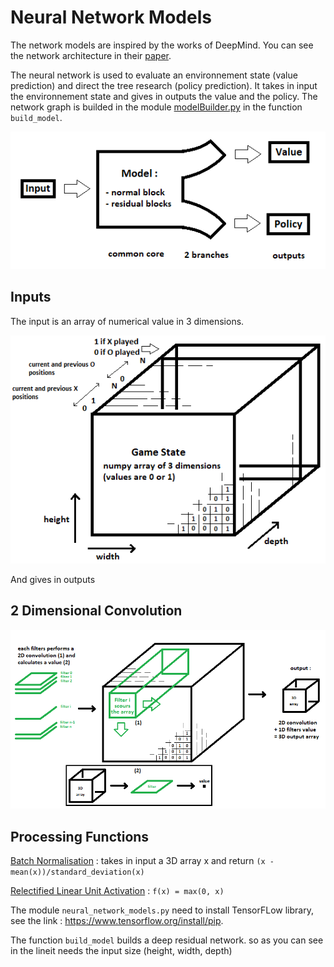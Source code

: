 # Neural Network Models
The network models are inspired by the works of DeepMind. You can see the network architecture in their [paper](https://medium.com/applied-data-science/alphago-zero-explained-in-one-diagram-365f5abf67e0).

The neural network is used to evaluate an environnement state (value prediction) and direct the tree research (policy prediction). It takes in input the environnement state and gives in outputs the value and the policy. The network graph is builded in the module [modelBuilder.py](https://github.com/JonathanVengadasalam/AlphaZero-Artificial-Intelligence/blob/master/neural_network_models/modelBuilder.py) in the function `build_model`.

![model](https://github.com/JonathanVengadasalam/AlphaZero-Artificial-Intelligence/blob/master/images/model.png)

## Inputs
The input is an array of numerical value in 3 dimensions.

![game state](https://github.com/JonathanVengadasalam/AlphaZero-Artificial-Intelligence/blob/master/images/game%20state%20architecture.png)

And gives in outputs

## 2 Dimensional Convolution

![2D convolution](https://github.com/JonathanVengadasalam/AlphaZero-Artificial-Intelligence/blob/master/images/2DConvolution.png)

## Processing Functions
[Batch Normalisation](https://en.wikipedia.org/wiki/Batch_normalization) : takes in input a 3D array x and return `(x - mean(x))/standard_deviation(x)`

[Relectified Linear Unit Activation](https://en.wikipedia.org/wiki/Rectifier_(neural_networks)) : `f(x) = max(0, x)`

The module `neural_network_models.py` need to install TensorFLow library, see the link : https://www.tensorflow.org/install/pip.

The function `build_model` builds a deep residual network. so as you can see in the lineit needs the input size (height, width, depth)
